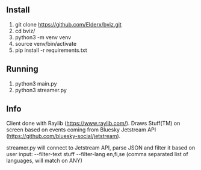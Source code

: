 ## Install
1. git clone https://github.com/Elderx/bviz.git
2. cd bviz/
3. python3 -m venv venv
4. source venv/bin/activate
5. pip install -r requirements.txt

## Running
1. python3 main.py
2. python3 streamer.py

## Info

Client done with Raylib (https://www.raylib.com/). Draws Stuff(TM) on screen based on events coming from Bluesky Jetstream API (https://github.com/bluesky-social/jetstream).

streamer.py will connect to Jetstream API, parse JSON and filter it based on user input:
  --filter-text stuff
  --filter-lang en,fi,se (comma separated list of languages, will match on ANY)
